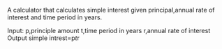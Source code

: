 A calculator that calculates simple interest given principal,annual rate of interest and time period in years.

Input:
  p,principle amount
  t,time period in years
  r,annual rate of interest
Output
  simple intrest=p*t*r
